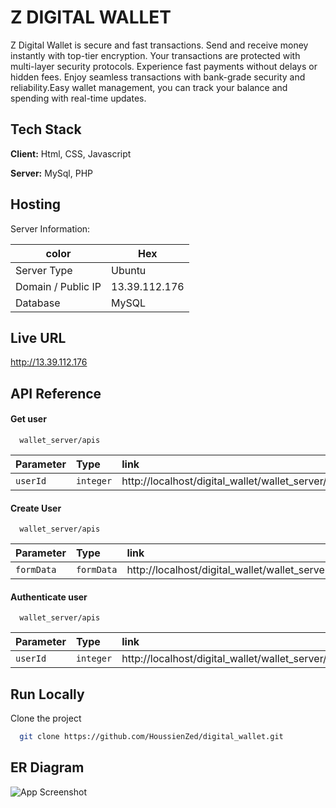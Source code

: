 
# **Z DIGITAL WALLET**

Z Digital Wallet is secure and fast transactions.
Send and receive money instantly with top-tier encryption. 
Your transactions are protected with multi-layer security protocols. 
Experience fast payments without delays or hidden fees. 
Enjoy seamless transactions with bank-grade security and reliability.Easy wallet management, you can track your balance and spending with real-time updates.



## Tech Stack

**Client:** Html, CSS, Javascript

**Server:** MySql, PHP

## Hosting
 Server Information:

|         color     | Hex                                                                |
| ----------------- | ------------------------------------------------------------------ |
| Server Type | Ubuntu |
| Domain / Public IP | 13.39.112.176 |
| Database| MySQL |

## Live URL

http://13.39.112.176


## API Reference

#### Get user

```http
  wallet_server/apis
```

| Parameter | Type     | link              |
| :-------- | :------- | :------------------------- |
| `userId` | `integer` | http://localhost/digital_wallet/wallet_server/apis/getUser.php |

#### Create User

```http
  wallet_server/apis
```

| Parameter | Type     | link                     |
| :-------- | :------- | :-------------------------------- |
| `formData`      | `formData` | http://localhost/digital_wallet/wallet_server/apis/createUser.php |

#### Authenticate user

```http
  wallet_server/apis
```

| Parameter | Type     | link              |
| :-------- | :------- | :------------------------- |
| `userId` | `integer` | http://localhost/digital_wallet/wallet_server/apis/auth.php |



## Run Locally

Clone the project

```bash
  git clone https://github.com/HoussienZed/digital_wallet.git
```


## ER Diagram

![App Screenshot](https://via.placeholder.com/468x300?text=App+Screenshot+Here)

